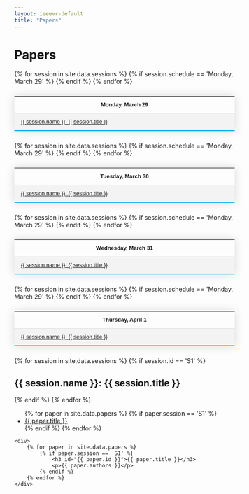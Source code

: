 ```yaml
---
layout: ieeevr-default
title: "Papers"
---
```


<style>
    .styled-table {
        border-collapse: collapse;
        margin: 25px 0;
        font-size: 0.9em;
        font-family: sans-serif;
        /*min-width: 400px;*/
        box-shadow: 0 0 20px rgba(0, 0, 0, 0.15);
        display: table;
    }

    .styled-table thead tr {
        background-color: #00aeef;
        color: #ffffff;
        text-align: left;
    }

    .styled-table th,
    .styled-table td {
        padding: 12px 15px;
    }

    .styled-table tbody tr {
        border-bottom: 1px solid #dddddd;
    }

    .styled-table tbody tr:nth-of-type(even) {
        background-color: #f3f3f3;
    }

    .styled-table tbody tr:last-of-type {
        border-bottom: 2px solid #00aeef;
    }

    .styled-table tbody tr.active-row {
        font-weight: bold;
        color: #00aeef;
    }

</style>

<h1>Papers</h1>

<div>
    <table class="styled-table">
        <tr>
            <th>Monday, March 29</th>
        </tr>
        {% for session in site.data.sessions %}
            {% if session.schedule == 'Monday, March 29' %}
                <tr>
                    <td><a href="#{{ session.id }}">{{ session.name }}: {{ session.title }}</a></td>
                </tr>
            {% endif %}
        {% endfor %}
    </table>
</div>
<div>
    <table class="styled-table">
        <tr>
            <th>Tuesday, March 30</th>
        </tr>
        {% for session in site.data.sessions %}
            {% if session.schedule == 'Monday, March 29' %}
                <tr>
                    <td><a href="#{{ session.id }}">{{ session.name }}: {{ session.title }}</a></td>
                </tr>
            {% endif %}
        {% endfor %}
    </table>
</div>
<div>
    <table class="styled-table">
        <tr>
            <th>Wednesday, March 31</th>
        </tr>
        {% for session in site.data.sessions %}
            {% if session.schedule == 'Monday, March 29' %}
                <tr>
                    <td><a href="#{{ session.id }}">{{ session.name }}: {{ session.title }}</a></td>
                </tr>
            {% endif %}
        {% endfor %}
    </table>
</div>
<div>
    <table class="styled-table">
        <tr>
            <th>Thursday, April 1</th>
        </tr>
        {% for session in site.data.sessions %}
            {% if session.schedule == 'Monday, March 29' %}
                <tr>
                    <td><a href="#{{ session.id }}">{{ session.name }}: {{ session.title }}</a></td>
                </tr>
            {% endif %}
        {% endfor %}
    </table>
</div>

<div id="S1">
    {% for session in site.data.sessions %}
        {% if session.id == 'S1' %}
            <h2>{{ session.name }}: {{ session.title }}</h2>
        {% endif %}
    {% endfor %}
    <ul>
        {% for paper in site.data.papers %}
            {% if paper.session == 'S1' %}
            <li><a href="#{{ paper.id }}">{{ paper.title }}</a></li>
            {% endif %}
        {% endfor %}
    </ul>
    
    <div>
        {% for paper in site.data.papers %}
            {% if paper.session == 'S1' %}
                <h3 id="{{ paper.id }}">{{ paper.title }}</h3>
                <p>{{ paper.authors }}</p>
            {% endif %}
        {% endfor %}
    </div>
</div>






